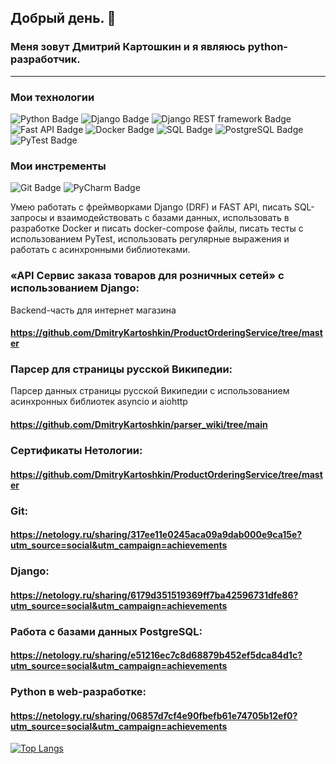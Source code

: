## Добрый день. 👋

### Меня зовут Дмитрий Картошкин и я являюсь python-разработчик.
____
### Мои технологии
<div id="badges">
  <img src="https://img.shields.io/badge/Python-blue?style=for-the-badge&logo=python&logoColor=white" alt="Python Badge"/>
  <img src="https://img.shields.io/badge/Django-green?style=for-the-badge&logo=django&logoColor=white" alt="Django Badge"/>
  <img src="https://img.shields.io/badge/Django REST framework-red?style=for-the-badge&logo=django&logoColor=white" alt="Django REST framework Badge"/>
  <img src="https://img.shields.io/badge/Fast API-green?style=for-the-badge&logo=fastapi&logoColor=white" alt="Fast API Badge"/>
  <img src="https://img.shields.io/badge/Docker-blue?style=for-the-badge&logo=docker&logoColor=white" alt="Docker Badge"/>  
  <img src="https://img.shields.io/badge/SQL-blue?style=for-the-badge&logoColor=white" alt="SQL Badge"/> 
  <img src="https://img.shields.io/badge/PostgreSQL-blue?style=for-the-badge&logo=postgresql&logoColor=white" alt="PostgreSQL Badge"/>
  <img src="https://img.shields.io/badge/PyTest-blue?style=for-the-badge&logo=pytest&logoColor=white" alt="PyTest Badge"/> 
</div>

### Мои инстрeменты 
<div id="badges">  
  <img src="https://img.shields.io/badge/git-grey?style=for-the-badge&logo=git&logoColor=white" alt="Git Badge"/>
  <img src="https://img.shields.io/badge/PyCharm-blue?style=for-the-badge&logo=pycharm&logoColor=white" alt="PyCharm Badge"/>   
</div>

Умею работать с фреймворками Django (DRF) и FAST API, писать SQL-запросы и взаимодействовать с базами данных,
использовать в разработке Docker и писать docker-compose файлы, писать тесты с использованием PyTest,
использовать регулярные выражения и работать с асинхронными библиотеками.

### «API Сервис заказа товаров для розничных сетей» с использованием Django:
Backend-часть для интернет магазина
#### https://github.com/DmitryKartoshkin/ProductOrderingService/tree/master
### Парсер для страницы русской Википедии:
Парсер данных страницы русской Википедии с использованием асинхронных библиотек asyncio и aiohttp
#### https://github.com/DmitryKartoshkin/parser_wiki/tree/main

### Сертификаты Нетологии: 
#### https://github.com/DmitryKartoshkin/ProductOrderingService/tree/master
### Git: 
#### https://netology.ru/sharing/317ee11e0245aca09a9dab000e9ca15e?utm_source=social&utm_campaign=achievements
### Django: 
#### https://netology.ru/sharing/6179d351519369ff7ba42596731dfe86?utm_source=social&utm_campaign=achievements
### Работа с базами данных PostgreSQL: 
#### https://netology.ru/sharing/e51216ec7c8d68879b452ef5dca84d1c?utm_source=social&utm_campaign=achievements
### Python в web-разработке: 
#### https://netology.ru/sharing/06857d7cf4e90fbefb61e74705b12ef0?utm_source=social&utm_campaign=achievements

[![Top Langs](https://github-readme-stats.vercel.app/api/top-langs/?username=DmitryKartoshkin&layout=compact&theme=vision-friendly-dark)](https://github.com/anuraghazra/github-readme-stats)
<!--
**DmitryKartoshkin/DmitryKartoshkin** is a ✨ _special_ ✨ repository because its `README.md` (this file) appears on your GitHub profile.

Here are some ideas to get you started:

- 🔭 I’m currently working on ...
- 🌱 I’m currently learning ...
- 👯 I’m looking to collaborate on ...
- 🤔 I’m looking for help with ...
- 💬 Ask me about ...
- 📫 How to reach me: ...
- 😄 Pronouns: ...
- ⚡ Fun fact: ...
-->




